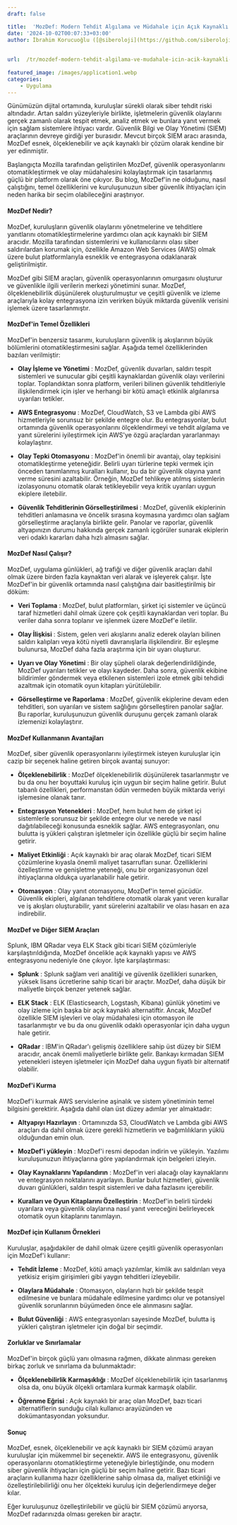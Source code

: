 ```yaml
---
draft: false

title:  'MozDef: Modern Tehdit Algılama ve Müdahale için Açık Kaynaklı Bir Güvenlik Aracı'
date: '2024-10-02T00:07:33+03:00'
author: İbrahim Korucuoğlu ([@siberoloji](https://github.com/siberoloji))
 
 
url:  /tr/mozdef-modern-tehdit-algilama-ve-mudahale-icin-acik-kaynakli-bir-guvenlik-araci/
 
featured_image: /images/application1.webp
categories:
    - Uygulama
---
```



Günümüzün dijital ortamında, kuruluşlar sürekli olarak siber tehdit riski altındadır. Artan saldırı yüzeyleriyle birlikte, işletmelerin güvenlik olaylarını gerçek zamanlı olarak tespit etmek, analiz etmek ve bunlara yanıt vermek için sağlam sistemlere ihtiyacı vardır. Güvenlik Bilgi ve Olay Yönetimi (SIEM) araçlarının devreye girdiği yer burasıdır. Mevcut birçok SIEM aracı arasında, MozDef esnek, ölçeklenebilir ve açık kaynaklı bir çözüm olarak kendine bir yer edinmiştir.



Başlangıçta Mozilla tarafından geliştirilen MozDef, güvenlik operasyonlarını otomatikleştirmek ve olay müdahalesini kolaylaştırmak için tasarlanmış güçlü bir platform olarak öne çıkıyor. Bu blog, MozDef'in ne olduğunu, nasıl çalıştığını, temel özelliklerini ve kuruluşunuzun  siber güvenlik ihtiyaçları için neden harika bir seçim olabileceğini araştırıyor.




#### MozDef Nedir?



MozDef, kuruluşların güvenlik olaylarını yönetmelerine ve tehditlere yanıtlarını otomatikleştirmelerine yardımcı olan açık kaynaklı bir SIEM aracıdır. Mozilla tarafından sistemlerini ve kullanıcılarını olası siber saldırılardan korumak için, özellikle Amazon Web Services (AWS) olmak üzere bulut platformlarıyla esneklik ve entegrasyona odaklanarak geliştirilmiştir.



MozDef gibi SIEM araçları, güvenlik operasyonlarının omurgasını oluşturur ve güvenlikle ilgili verilerin merkezi yönetimini sunar. MozDef, ölçeklenebilirlik düşünülerek oluşturulmuştur ve çeşitli güvenlik ve izleme araçlarıyla kolay entegrasyona izin verirken büyük miktarda güvenlik verisini işlemek üzere tasarlanmıştır.




#### MozDef'in Temel Özellikleri



MozDef'in benzersiz tasarımı, kuruluşların güvenlik iş akışlarının büyük bölümlerini otomatikleştirmesini sağlar. Aşağıda temel özelliklerinden bazıları verilmiştir:


* **Olay İşleme ve Yönetimi** : MozDef, güvenlik duvarları, saldırı tespit sistemleri ve sunucular gibi çeşitli kaynaklardan güvenlik olayı verilerini toplar. Toplandıktan sonra platform, verileri bilinen güvenlik tehditleriyle ilişkilendirmek için işler ve herhangi bir kötü amaçlı etkinlik algılanırsa uyarıları tetikler.

* **AWS Entegrasyonu** : MozDef, CloudWatch, S3 ve Lambda gibi AWS hizmetleriyle sorunsuz bir şekilde entegre olur. Bu entegrasyonlar, bulut ortamında güvenlik operasyonlarını ölçeklendirmeyi ve tehdit algılama ve yanıt sürelerini iyileştirmek için AWS'ye özgü araçlardan yararlanmayı kolaylaştırır.

* **Olay Tepki Otomasyonu** : MozDef'in önemli bir avantajı, olay tepkisini otomatikleştirme yeteneğidir. Belirli uyarı türlerine tepki vermek için önceden tanımlanmış kuralları kullanır, bu da bir güvenlik olayına yanıt verme süresini azaltabilir. Örneğin, MozDef tehlikeye atılmış sistemlerin izolasyonunu otomatik olarak tetikleyebilir veya kritik uyarıları uygun ekiplere iletebilir.

* **Güvenlik Tehditlerinin Görselleştirilmesi** : MozDef, güvenlik ekiplerinin tehditleri anlamasına ve öncelik sırasına koymasına yardımcı olan sağlam görselleştirme araçlarıyla birlikte gelir. Panolar ve raporlar, güvenlik altyapınızın durumu hakkında gerçek zamanlı içgörüler sunarak ekiplerin veri odaklı kararları daha hızlı almasını sağlar.
#### MozDef Nasıl Çalışır?



MozDef, uygulama günlükleri, ağ trafiği ve diğer güvenlik araçları dahil olmak üzere birden fazla kaynaktan veri alarak ve işleyerek çalışır. İşte MozDef'in bir güvenlik ortamında nasıl çalıştığına dair basitleştirilmiş bir döküm:


* **Veri Toplama** : MozDef, bulut platformları, şirket içi sistemler ve üçüncü taraf hizmetleri dahil olmak üzere çok çeşitli kaynaklardan veri toplar. Bu veriler daha sonra toplanır ve işlenmek üzere MozDef'e iletilir.

* **Olay İlişkisi** : Sistem, gelen veri akışlarını analiz ederek olayları bilinen saldırı kalıpları veya kötü niyetli davranışlarla ilişkilendirir. Bir eşleşme bulunursa, MozDef daha fazla araştırma için bir uyarı oluşturur.

* **Uyarı ve Olay Yönetimi** : Bir olay şüpheli olarak değerlendirildiğinde, MozDef uyarıları tetikler ve olayı kaydeder. Daha sonra, güvenlik ekibine bildirimler göndermek veya etkilenen sistemleri izole etmek gibi tehdidi azaltmak için otomatik oyun kitapları yürütülebilir.

* **Görselleştirme ve Raporlama** : MozDef, güvenlik ekiplerine devam eden tehditleri, son uyarıları ve sistem sağlığını görselleştiren panolar sağlar. Bu raporlar, kuruluşunuzun güvenlik duruşunu gerçek zamanlı olarak izlemenizi kolaylaştırır.
#### MozDef Kullanmanın Avantajları



MozDef, siber güvenlik operasyonlarını iyileştirmek isteyen kuruluşlar için cazip bir seçenek haline getiren birçok avantaj sunuyor:


* **Ölçeklenebilirlik** : MozDef ölçeklenebilirlik düşünülerek tasarlanmıştır ve bu da onu her boyuttaki kuruluş için uygun bir seçim haline getirir. Bulut tabanlı özellikleri, performanstan ödün vermeden büyük miktarda veriyi işlemesine olanak tanır.

* **Entegrasyon Yetenekleri** : MozDef, hem bulut hem de şirket içi sistemlerle sorunsuz bir şekilde entegre olur ve nerede ve nasıl dağıtılabileceği konusunda esneklik sağlar. AWS entegrasyonları, onu bulutta iş yükleri çalıştıran işletmeler için özellikle güçlü bir seçim haline getirir.

* **Maliyet Etkinliği** : Açık kaynaklı bir araç olarak MozDef, ticari SIEM çözümlerine kıyasla önemli maliyet tasarrufları sunar. Özelliklerini özelleştirme ve genişletme yeteneği, onu bir organizasyonun özel ihtiyaçlarına oldukça uyarlanabilir hale getirir.

* **Otomasyon** : Olay yanıt otomasyonu, MozDef'in temel gücüdür. Güvenlik ekipleri, algılanan tehditlere otomatik olarak yanıt veren kurallar ve iş akışları oluşturabilir, yanıt sürelerini azaltabilir ve olası hasarı en aza indirebilir.
#### MozDef ve Diğer SIEM Araçları



Splunk, IBM QRadar veya ELK Stack gibi ticari SIEM çözümleriyle karşılaştırıldığında, MozDef öncelikle açık kaynaklı yapısı ve AWS entegrasyonu nedeniyle öne çıkıyor. İşte karşılaştırması:


* **Splunk** : Splunk sağlam veri analitiği ve güvenlik özellikleri sunarken, yüksek lisans ücretlerine sahip ticari bir araçtır. MozDef, daha düşük bir maliyetle birçok benzer yetenek sağlar.

* **ELK Stack** : ELK (Elasticsearch, Logstash, Kibana) günlük yönetimi ve olay izleme için başka bir açık kaynaklı alternatiftir. Ancak, MozDef özellikle SIEM işlevleri ve olay müdahalesi için otomasyon ile tasarlanmıştır ve bu da onu güvenlik odaklı operasyonlar için daha uygun hale getirir.

* **QRadar** : IBM'in QRadar'ı gelişmiş özelliklere sahip üst düzey bir SIEM aracıdır, ancak önemli maliyetlerle birlikte gelir. Bankayı kırmadan SIEM yetenekleri isteyen işletmeler için MozDef daha uygun fiyatlı bir alternatif olabilir.
#### MozDef'i Kurma



MozDef'i kurmak AWS servislerine aşinalık ve sistem yönetiminin temel bilgisini gerektirir. Aşağıda dahil olan üst düzey adımlar yer almaktadır:


* **Altyapıyı Hazırlayın** : Ortamınızda S3, CloudWatch ve Lambda gibi AWS araçları da dahil olmak üzere gerekli hizmetlerin ve bağımlılıkların yüklü olduğundan emin olun.

* **MozDef'i yükleyin** : MozDef'i resmi depodan indirin ve yükleyin. Yazılımı kuruluşunuzun ihtiyaçlarına göre yapılandırmak için belgeleri izleyin.

* **Olay Kaynaklarını Yapılandırın** : MozDef'in veri alacağı olay kaynaklarını ve entegrasyon noktalarını ayarlayın. Bunlar bulut hizmetleri, güvenlik duvarı günlükleri, saldırı tespit sistemleri ve daha fazlasını içerebilir.

* **Kuralları ve Oyun Kitaplarını Özelleştirin** : MozDef'in belirli türdeki uyarılara veya güvenlik olaylarına nasıl yanıt vereceğini belirleyecek otomatik oyun kitaplarını tanımlayın.
#### MozDef için Kullanım Örnekleri



Kuruluşlar, aşağıdakiler de dahil olmak üzere çeşitli güvenlik operasyonları için MozDef'i kullanır:


* **Tehdit İzleme** : MozDef, kötü amaçlı yazılımlar, kimlik avı saldırıları veya yetkisiz erişim girişimleri gibi yaygın tehditleri izleyebilir.

* **Olaylara Müdahale** : Otomasyon, olayların hızlı bir şekilde tespit edilmesine ve bunlara müdahale edilmesine yardımcı olur ve potansiyel güvenlik sorunlarının büyümeden önce ele alınmasını sağlar.

* **Bulut Güvenliği** : AWS entegrasyonları sayesinde MozDef, bulutta iş yükleri çalıştıran işletmeler için doğal bir seçimdir.
#### Zorluklar ve Sınırlamalar



MozDef'in birçok güçlü yanı olmasına rağmen, dikkate alınması gereken birkaç zorluk ve sınırlama da bulunmaktadır:


* **Ölçeklenebilirlik Karmaşıklığı** : MozDef ölçeklenebilirlik için tasarlanmış olsa da, onu büyük ölçekli ortamlara kurmak karmaşık olabilir.

* **Öğrenme Eğrisi** : Açık kaynaklı bir araç olan MozDef, bazı ticari alternatiflerin sunduğu cilalı kullanıcı arayüzünden ve dokümantasyondan yoksundur.
#### Sonuç



MozDef, esnek, ölçeklenebilir ve açık kaynaklı bir SIEM çözümü arayan kuruluşlar için mükemmel bir seçenektir. AWS ile entegrasyonu, güvenlik operasyonlarını otomatikleştirme yeteneğiyle birleştiğinde, onu modern  siber güvenlik ihtiyaçları için güçlü bir seçim haline getirir. Bazı ticari araçların kullanıma hazır özelliklerine sahip olmasa da, maliyet etkinliği ve özelleştirilebilirliği onu her ölçekteki kuruluş için değerlendirmeye değer kılar.



Eğer kuruluşunuz özelleştirilebilir ve güçlü bir SIEM çözümü arıyorsa, MozDef radarınızda olması gereken bir araçtır.
